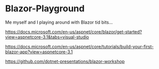 # Blazor-Playground
Me myself and I playing around with Blazor tid bits...

https://docs.microsoft.com/en-us/aspnet/core/blazor/get-started?view=aspnetcore-3.1&tabs=visual-studio

https://docs.microsoft.com/en-us/aspnet/core/tutorials/build-your-first-blazor-app?view=aspnetcore-3.1

https://github.com/dotnet-presentations/blazor-workshop

